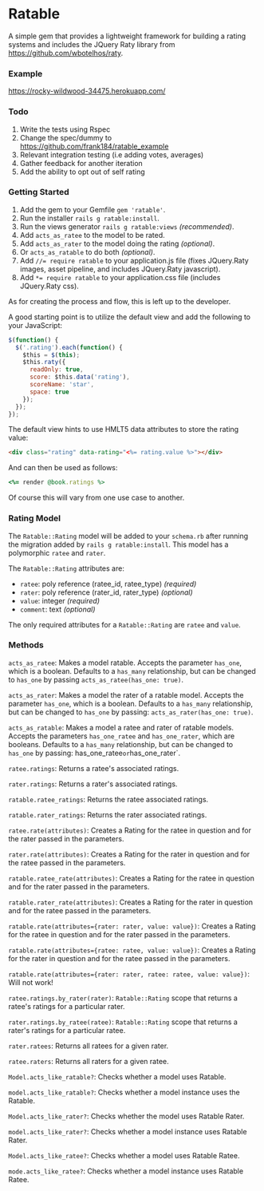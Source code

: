 # Ratable

A simple gem that provides a lightweight framework for building a rating systems and includes the JQuery Raty library from https://github.com/wbotelhos/raty.

### Example

https://rocky-wildwood-34475.herokuapp.com/

### Todo

1. Write the tests using Rspec
2. Change the spec/dummy to https://github.com/frank184/ratable_example
3. Relevant integration testing (i.e adding votes, averages)
3. Gather feedback for another iteration
4. Add the ability to opt out of self rating

### Getting Started

1. Add the gem to your Gemfile `gem 'ratable'`.
2. Run the installer `rails g ratable:install`.
3. Run the views generator `rails g ratable:views` *(recommended)*.
4. Add `acts_as_ratee` to the model to be rated.
5. Add `acts_as_rater` to the model doing the rating *(optional)*.
5. Or `acts_as_ratable` to do both *(optional)*.
6. Add `//= require ratable` to your application.js file (fixes JQuery.Raty images, asset pipeline, and includes JQuery.Raty javascript).
6. Add `*= require ratable` to your application.css file (includes JQuery.Raty css).

As for creating the process and flow, this is left up to the developer.

A good starting point is to utilize the default view and add the following to your JavaScript:

```javascript
$(function() {
  $('.rating').each(function() {
    $this = $(this);
    $this.raty({
      readOnly: true,
      score: $this.data('rating'),
      scoreName: 'star',
      space: true
    });
  });
});
```

The default view hints to use HMLT5 data attributes to store the rating value:

```html
<div class="rating" data-rating="<%= rating.value %>"></div>
```

And can then be used as follows:

```ruby
<%= render @book.ratings %>
```

Of course this will vary from one use case to another.

### Rating Model

The `Ratable::Rating` model will be added to your `schema.rb` after running the migration added by `rails g ratable:install`. This model has a polymorphic `ratee` and `rater`.

The `Ratable::Rating` attributes are:

* `ratee`: poly reference (ratee_id, ratee_type) *(required)*
* `rater`: poly reference (rater_id, rater_type) *(optional)*
* `value`: integer *(required)*
* `comment`: text *(optional)*

The only required attributes for a `Ratable::Rating` are `ratee` and `value`.

### Methods

`acts_as_ratee`: Makes a model ratable. Accepts the parameter `has_one`, which is a boolean. Defaults to a `has_many` relationship, but can be changed to `has_one` by passing `acts_as_ratee(has_one: true)`.

`acts_as_rater`: Makes a model the rater of a ratable model. Accepts the parameter `has_one`, which is a boolean. Defaults to a `has_many` relationship, but can be changed to `has_one` by passing: `acts_as_rater(has_one: true)`.

`acts_as_ratable`: Makes a model a ratee and rater of ratable models. Accepts the parameters `has_one_ratee` and `has_one_rater`, which are booleans. Defaults to a `has_many` relationship, but can be changed to `has_one` by passing: has_one_ratee` or `has_one_rater`.

`ratee.ratings`: Returns a ratee's associated ratings.

`rater.ratings`: Returns a rater's associated ratings.

`ratable.ratee_ratings`: Returns the ratee associated ratings.

`ratable.rater_ratings`: Returns the rater associated ratings.

`ratee.rate(attributes)`: Creates a Rating for the ratee in question and for the rater passed in the parameters.

`rater.rate(attributes)`: Creates a Rating for the rater in question and for the ratee passed in the parameters.

`ratable.ratee_rate(attributes)`: Creates a Rating for the ratee in question and for the rater passed in the parameters.

`ratable.rater_rate(attributes)`: Creates a Rating for the rater in question and for the ratee passed in the parameters.

`ratable.rate(attributes={rater: rater, value: value})`: Creates a Rating for the ratee in question and for the rater passed in the parameters.

`ratable.rate(attributes={ratee: ratee, value: value})`: Creates a Rating for the rater in question and for the ratee passed in the parameters.

`ratable.rate(attributes={rater: rater, ratee: ratee, value: value})`: Will not work!

`ratee.ratings.by_rater(rater)`: `Ratable::Rating` scope that returns a ratee's ratings for a particular rater.

`rater.ratings.by_ratee(ratee)`: `Ratable::Rating` scope that returns a rater's ratings for a particular ratee.

`rater.ratees`: Returns all ratees for a given rater.

`ratee.raters`: Returns all raters for a given ratee.

`Model.acts_like_ratable?`: Checks whether a model uses Ratable.

`model.acts_like_ratable?`: Checks whether a model instance uses the Ratable.

`Model.acts_like_rater?`: Checks whether the model uses Ratable Rater.

`model.acts_like_rater?`: Checks whether a model instance uses Ratable Rater.

`Model.acts_like_ratee?`: Checks whether a model uses Ratable Ratee.

`mode.acts_like_ratee?`: Checks whether a model instance uses Ratable Ratee.

